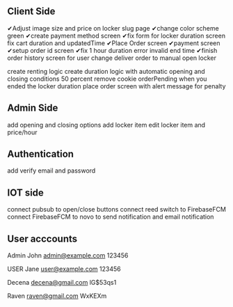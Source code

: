 ## Client Side

✔Adjust image size and price on locker slug page
✔change color scheme green
✔create payment method screen
✔fix form for locker duration screen fix cart duration and updatedTime
✔Place Order screen
✔payment screen
✔setup order id screen
✔fix 1 hour duration error invalid end time
✔finish order history screen for user
change deliver order to manual open locker

create renting logic
create duration logic with automatic opening and closing conditions 50 percent
remove cookie orderPending when you ended the locker duration
place order screen with alert message for penalty

## Admin Side

add opening and closing options
add locker item
edit locker item and price/hour

## Authentication

add verify email and password

## IOT side

connect pubsub to open/close buttons
connect reed switch to FirebaseFCM
connect FirebaseFCM to novo to send notification and email notification

## User acccounts

Admin
John
admin@example.com
123456

USER
Jane
user@example.com
123456

Decena
decena@gmail.com
lG$53qs1

Raven
raven@gmail.com
WxKEXm
